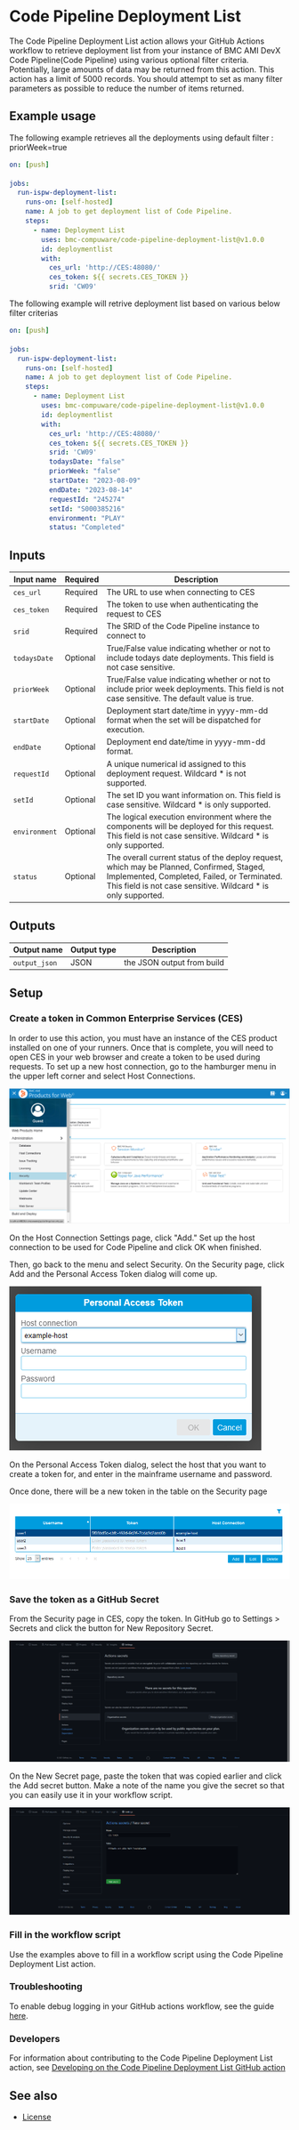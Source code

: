 # Code Pipeline Deployment List

The Code Pipeline Deployment List action allows your GitHub Actions workflow to retrieve deployment list from your instance of BMC AMI DevX Code Pipeline(Code Pipeline) using various optional filter criteria. Potentially, large amounts of data may be returned from this action. This action has a limit of 5000 records. You should attempt to set as many filter parameters as possible to reduce the number of items returned.

## Example usage

The following example retrieves all the deployments using default filter : priorWeek=true

``` yaml
on: [push]

jobs:
  run-ispw-deployment-list:
    runs-on: [self-hosted]
    name: A job to get deployment list of Code Pipeline.
    steps:
      - name: Deployment List
        uses: bmc-compuware/code-pipeline-deployment-list@v1.0.0
        id: deploymentlist
        with:
          ces_url: 'http://CES:48080/'
          ces_token: ${{ secrets.CES_TOKEN }}
          srid: 'CW09'
```

The following example will retrive deployment list based on various below filter criterias

``` yaml
on: [push]

jobs:
  run-ispw-deployment-list:
    runs-on: [self-hosted]
    name: A job to get deployment list of Code Pipeline.
    steps:
      - name: Deployment List
        uses: bmc-compuware/code-pipeline-deployment-list@v1.0.0
        id: deploymentlist
        with:
          ces_url: 'http://CES:48080/'
          ces_token: ${{ secrets.CES_TOKEN }}
          srid: 'CW09'
          todaysDate: "false"
          priorWeek: "false"
          startDate: "2023-08-09"
          endDate: "2023-08-14"
          requestId: "245274"
          setId: "S000385216"
          environment: "PLAY"
          status: "Completed"
```

## Inputs

| Input name | Required | Description |
| ---------- | -------- | ----------- |
| `ces_url` | Required | The URL to use when connecting to CES |
| `ces_token` | Required | The token to use when authenticating the request to CES |
| `srid` | Required | The SRID of the Code Pipeline instance to connect to |
| `todaysDate` | Optional |True/False value indicating whether or not to include todays date deployments. This field is not case sensitive. |
| `priorWeek` | Optional | True/False value indicating whether or not to include prior week deployments. This field is not case sensitive. The default value is true. |
| `startDate` | Optional | Deployment start date/time in yyyy-mm-dd format when the set will be dispatched for execution. |
| `endDate` | Optional | Deployment end date/time in yyyy-mm-dd format. |
| `requestId` | Optional | A unique numerical id assigned to this deployment request. Wildcard * is not supported. |
| `setId` | Optional | The set ID you want information on. This field is case sensitive. Wildcard * is only supported. |
| `environment` | Optional | The logical execution environment where the components will be deployed for this request. This field is not case sensitive. Wildcard * is only supported. |
| `status` | Optional | The overall current status of the deploy request, which may be Planned, Confirmed, Staged, Implemented, Completed, Failed, or Terminated. This field is not case sensitive. Wildcard * is only supported. |

## Outputs

| Output name | Output type | Description |
| ----------- | ----------- | ----------- |
| `output_json` | JSON | the JSON output from build |

## Setup

### Create a token in Common Enterprise Services (CES)

In order to use this action, you must have an instance of the CES product installed on one of your runners. Once that is complete, you will need to open CES in your web browser and create a token to be used during requests. To set up a new host connection, go to the hamburger menu in the upper left corner and select Host Connections.

![CES menu](media/ces-menu.png "CES menu")

On the Host Connection Settings page, click "Add." Set up the host connection to be used for Code Pipeline and click OK when finished.

Then, go back to the menu and select Security. On the Security page, click Add and the Personal Access Token dialog will come up.

![CES token dialog](media/ces-token-dialog.png)

On the Personal Access Token dialog, select the host that you want to create a token for, and enter in the mainframe username and password.

Once done, there will be a new token in the table on the Security page

![Security page](media/ces-token.png)

### Save the token as a GitHub Secret

From the Security page in CES, copy the token. In GitHub go to Settings > Secrets and click the button for New Repository Secret.

![Secrets page](media/github-secrets-settings.png)

On the New Secret page, paste the token that was copied earlier and click the Add secret button. Make a note of the name you give the secret so that you can easily use it in your workflow script.

![Saving secret](media/github-saving-secret.png)

### Fill in the workflow script

Use the examples above to fill in a workflow script using the Code Pipeline Deployment List action. 

### Troubleshooting

To enable debug logging in your GitHub actions workflow, see the guide [here](https://docs.github.com/en/actions/managing-workflow-runs/enabling-debug-logging).

### Developers

For information about contributing to the Code Pipeline Deployment List action, see [Developing on the Code Pipeline Deployment List GitHub action](./CONTRIBUTING.md)

## See also
- [License](LICENSE.txt)
